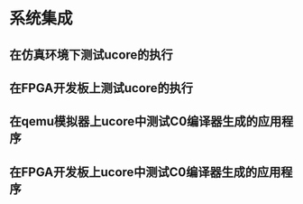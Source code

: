 # 系统集成

## 在仿真环境下测试ucore的执行

## 在FPGA开发板上测试ucore的执行

## 在qemu模拟器上ucore中测试C0编译器生成的应用程序

## 在FPGA开发板上ucore中测试C0编译器生成的应用程序

